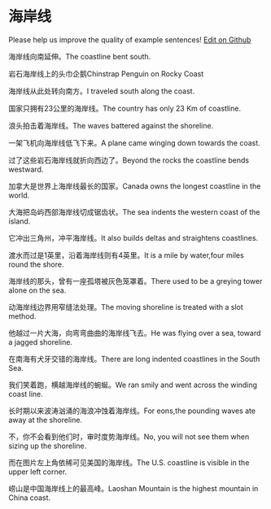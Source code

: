 # 海岸线

Please help us improve the quality of example sentences! [Edit on Github](https://github.com/jiyushe/jiyu-example-sentence-source/blob/main/chinese/haianxian.md)

<p><span class="chinese">海岸线向南延伸。</span><span class="english">The coastline bent south.</span></p>

<p><span class="chinese">岩石海岸线上的头巾企鹅</span><span class="english">Chinstrap Penguin on Rocky Coast</span></p>

<p><span class="chinese">海岸线从此处转向南方。</span><span class="english">I traveled south along the coast.</span></p>

<p><span class="chinese">国家只拥有23公里的海岸线。</span><span class="english">The country has only 23 Km of coastline.</span></p>

<p><span class="chinese">浪头拍击着海岸线。</span><span class="english">The waves battered against the shoreline.</span></p>

<p><span class="chinese">一架飞机向海岸线低飞下来。</span><span class="english">A plane came winging down towards the coast.</span></p>

<p><span class="chinese">过了这些岩石海岸线就折向西边了。</span><span class="english">Beyond the rocks the coastline bends westward.</span></p>

<p><span class="chinese">加拿大是世界上海岸线最长的国家。</span><span class="english">Canada owns the longest coastline in the world.</span></p>

<p><span class="chinese">大海把岛屿西部海岸线切成锯齿状。</span><span class="english">The sea indents the western coast of the island.</span></p>

<p><span class="chinese">它冲出三角州，冲平海岸线。</span><span class="english">It also builds deltas and straightens coastlines.</span></p>

<p><span class="chinese">渡水而过是1英里，沿着海岸线则有4英里。</span><span class="english">It is a mile by water,four miles round the shore.</span></p>

<p><span class="chinese">海岸线的那头，曾有一座孤塔被灰色笼罩着。</span><span class="english">There used to be a greying tower alone on the sea.</span></p>

<p><span class="chinese">动海岸线边界用窄缝法处理。</span><span class="english">The moving shoreline is treated with a slot method.</span></p>

<p><span class="chinese">他越过一片大海，向弯弯曲曲的海岸线飞去。</span><span class="english">He was flying over a sea, toward a jagged shoreline.</span></p>

<p><span class="chinese">在南海有犬牙交错的海岸线。</span><span class="english">There are long indented coastlines in the South Sea.</span></p>

<p><span class="chinese">我们笑着跑，横越海岸线的蜿蜒。</span><span class="english">We ran smily and went across the winding coast line.</span></p>

<p><span class="chinese">长时期以来波涛汹涌的海浪冲蚀着海岸线。</span><span class="english">For eons,the pounding waves ate away at the shoreline.</span></p>

<p><span class="chinese">不，你不会看到他们时，审时度势海岸线。</span><span class="english">No, you will not see them when sizing up the shoreline.</span></p>

<p><span class="chinese">而在图片左上角依稀可见美国的海岸线。</span><span class="english">The U.S. coastline is visible in the upper left corner.</span></p>

<p><span class="chinese">崂山是中国海岸线上的最高峰。</span><span class="english">Laoshan Mountain is the highest mountain in China coast.</span></p>

